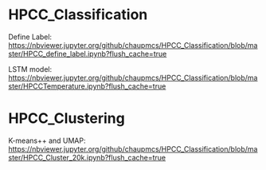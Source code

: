 # HPCC_Classification

Define Label: https://nbviewer.jupyter.org/github/chaupmcs/HPCC_Classification/blob/master/HPCC_define_label.ipynb?flush_cache=true

LSTM model: https://nbviewer.jupyter.org/github/chaupmcs/HPCC_Classification/blob/master/HPCCTemperature.ipynb?flush_cache=true


# HPCC_Clustering
K-means++ and UMAP: https://nbviewer.jupyter.org/github/chaupmcs/HPCC_Classification/blob/master/HPCC_Cluster_20k.ipynb?flush_cache=true

